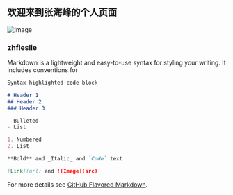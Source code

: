 ## 欢迎来到张海峰的个人页面
![Image](https://github.com/myleslie/zhfleslie/blob/master/res/leslie.jpg)

### zhfleslie

Markdown is a lightweight and easy-to-use syntax for styling your writing. It includes conventions for

```markdown
Syntax highlighted code block

# Header 1
## Header 2
### Header 3

- Bulleted
- List

1. Numbered
2. List

**Bold** and _Italic_ and `Code` text

[Link](url) and ![Image](src)
```

For more details see [GitHub Flavored Markdown](https://guides.github.com/features/mastering-markdown/).
